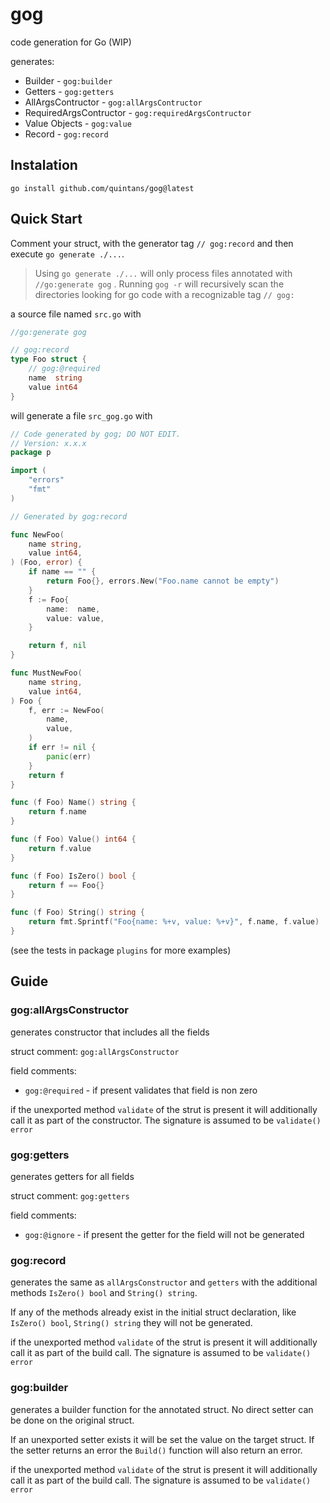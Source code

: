 # gog
code generation for Go (WIP)

generates:
* Builder - `gog:builder`
* Getters - `gog:getters`
* AllArgsContructor - `gog:allArgsContructor`
* RequiredArgsContructor - `gog:requiredArgsContructor`
* Value Objects - `gog:value`
* Record - `gog:record`

## Instalation
`go install github.com/quintans/gog@latest`

## Quick Start
Comment your struct, with the generator tag `// gog:record` and then execute `go generate ./...`.

> Using `go generate ./...` will only process files annotated with `//go:generate gog` .
> Running `gog -r` will recursively scan the directories looking for go code with a recognizable tag
> `// gog:`


a source file named `src.go` with

```go
//go:generate gog

// gog:record
type Foo struct {
	// gog:@required
	name  string
	value int64
}
```

will generate a file `src_gog.go` with


```go
// Code generated by gog; DO NOT EDIT.
// Version: x.x.x
package p

import (
	"errors"
	"fmt"
)

// Generated by gog:record

func NewFoo(
	name string,
	value int64,
) (Foo, error) {
	if name == "" {
		return Foo{}, errors.New("Foo.name cannot be empty")
	}
	f := Foo{
		name:  name,
		value: value,
	}

	return f, nil
}

func MustNewFoo(
	name string,
	value int64,
) Foo {
	f, err := NewFoo(
		name,
		value,
	)
	if err != nil {
		panic(err)
	}
	return f
}

func (f Foo) Name() string {
	return f.name
}

func (f Foo) Value() int64 {
	return f.value
}

func (f Foo) IsZero() bool {
	return f == Foo{}
}

func (f Foo) String() string {
	return fmt.Sprintf("Foo{name: %+v, value: %+v}", f.name, f.value)
}
```

(see the tests in package `plugins` for more examples)

## Guide

### gog:allArgsConstructor
generates constructor that includes all the fields

struct comment: `gog:allArgsConstructor`

field comments:
- `gog:@required` - if present validates that field is non zero

if the unexported method `validate` of the strut is present it will additionally call it as part of the constructor.
The signature is assumed to be `validate() error` 

### gog:getters
generates getters for all fields

struct comment: `gog:getters`

field comments:
- `gog:@ignore` - if present the getter for the field will not be generated

### gog:record
generates the same as `allArgsConstructor` and `getters` with the additional methods `IsZero() bool` and `String() string`. 

If any of the methods already exist in the initial struct declaration, like `IsZero() bool`, `String() string` they will not be generated.

if the unexported method `validate` of the strut is present it will additionally call it as part of the build call.
The signature is assumed to be `validate() error` 

### gog:builder
generates a builder function for the annotated struct.
No direct setter can be done on the original struct.

If an unexported setter exists it will be set the value on the target struct.
If the setter returns an error the `Build()` function will also return an error.

if the unexported method `validate` of the strut is present it will additionally call it as part of the build call.
The signature is assumed to be `validate() error` 